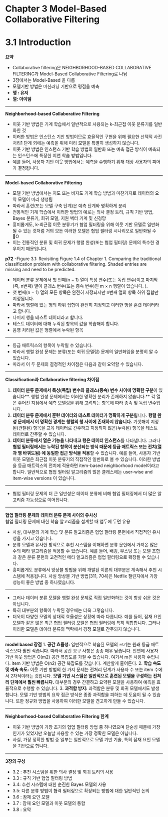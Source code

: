 
# Chapter 3 Model-Based Collaborative Filtering

# 3.1 Introduction

**요약**
- Collaborative filtering은 NEIGHBORHOOD-BASED COLLABORATIVE FILTERING과 Model-Based Collaborative Filtering로 나뉨
-  3장에서는 Model-Based 을 다룸
- 모델기반 방법은 머신러닝 기반으로 평점을 예측
- **행 : 유저**
- **열: 아이템**

---
**Neighborhood-based Collaborative Filtering**
- 이웃 기반 방법은 기계 학습에서 일반적으로 사용되는 k-최근접 이웃 분류기를 일반화한 것
- 이러한 방법은 인스턴스 기반 방법이므로 효율적인 구현을 위해 필요한 선택적 사전 처리1 단계 외에는 예측을 위해 미리 모델을 특별히 생성하지 않습니다. 
- 이웃 기반 방법은 인스턴스 기반 학습 방법의 일반화 또는 예측 접근 방식이 예측되는 인스턴스에 특정한 지연 학습 방법입니다. 
- 예를 들어, 사용자 기반 이웃 방법에서는 예측을 수행하기 위해 대상 사용자의 피어가 결정됩니다.
- ---
**Model-based Collaborative Filtering**
- 모델 기반 방법에서는 지도 또는 비지도 기계 학습 방법과 마찬가지로 데이터의 요약 모델이 미리 생성됨
-  따라서 훈련(또는 모델 구축 단계)은 예측 단계와 명확하게 분리
- 전통적인 기계 학습에서 이러한 방법의 예로는 의사 결정 트리, 규칙 기반 방법, Bayes 분류기, 회귀 모델, 지원 벡터 기계 및 신경망
- 흥미롭게도, k-최근접 이웃 분류기가 협업 필터링을 위해 이웃 기반 모델로 일반화될 수 있는 것처럼 거의 모든 이러한 모델은 협업 필터링 시나리오로 일반화될 수 O
-  이는 전통적인 분류 및 회귀 문제가 행렬 완성(또는 협업 필터링) 문제의 특수한 경우이기 때문입니다.

 **p72**
-Figure 3.1: Revisiting Figure 1.4 of Chapter 1. Comparing the traditional classification problem with collaborative filtering. Shaded entries are missing and need to be predicted.
- 데이터 분류 문제에서 첫 번째(n − 1) 열이 특성 변수(또는 독립 변수)이고 마지막(즉, n번째) 열이 클래스 변수(또는 종속 변수)인 m × n 행렬이 있습니다. ). 
- 첫 번째(n − 1) 열의 모든 항목은 완전히 지정되지만 n번째 열의 항목 하위 집합만 지정됩니다. 
- 따라서 행렬에 있는 행의 하위 집합이 완전히 지정되고 이러한 행을 훈련 데이터라고 합니다. 
- 나머지 행을 테스트 데이터라고 합니다. 
- 테스트 데이터에 대해 누락된 항목의 값을 학습해야 합니다. 
- 음영 처리된 값은 행렬에서 누락된 항목
- --
-  등급 매트릭스의 항목이 누락될 수 있습니다. 
- 따라서 행렬 완성 문제는 분류(또는 회귀 모델링) 문제의 일반화임을 분명히 알 수 있습니다. 
- 따라서 이 두 문제의 결정적인 차이점은 다음과 같이 요약할 수 있습니다.
--- 
 **Classification과 Collaborative filtering 차이점**
1. **데이터 분류 문제에서 특성(독립) 변수와 클래스(종속) 변수 사이에 명확한 구분**이 있습니다**. 행렬 완성 문제에서는 이러한 명확한 분리가 존재하지 않습니다.** 각 열은 주어진 지점에서 예측 모델링을 위해 고려되는 항목에 따라 종속 및 독립 변수입니다.
2. **데이터 분류 문제에서 훈련 데이터와 테스트 데이터가 명확하게 구분**됩니다. **행렬 완성 문제에서 이 명확한 경계는 행렬의 행 사이에 존재하지 않습니다.** 기껏해야 지정된(관찰된) 항목을 교육 데이터로 간주하고 지정되지 않은(누락된) 항목을 테스트 데이터로 간주할 수 있습니다.
3. **데이터 분류에서 열은 기능을 나타내고 행은 데이터 인스턴스**를 나타냅니다. 그러나 **협업 필터링에서는 누락된 항목이 분산되는 방식 때문에 등급 매트릭스 또는 전치(열과 행 바꿔도됨) 에 동일한 접근 방식을 적용**할 수 있습니다. 예를 들어, 사용자 기반 이웃 모델은 최근접 이웃 분류기의 직접적인 일반화로 볼 수 있습니다. 이러한 방법을 등급 매트릭스의 전치에 적용하면 item-based neighborhood model이라고 합니다. 일반적으로 협업 필터링 알고리즘의 많은 클래스에는 user-wise and item-wise versions 이 있습니다.
---
- 협업 필터링 문제의 더 큰 일반성은 데이터 분류에 비해 협업 필터링에서 더 많은 알고리즘 가능성으로 이어집니다.
- --
**협업 필터링 문제와 데이터 분류 문제 사이의 유사성**  
협업 필터링 문제에 대한 학습 알고리즘을 설계할 때 염두에 두면 유용
- 사실, 대부분의 기계 학습 및 분류 알고리즘은 협업 필터링 문헌에서 직접적인 유사성을 가지고 있습니다.
-  분류 모델과 유사한 방식으로 추천 시스템을 이해하면 분류 문헌에서 가져온 많은 수의 메타 알고리즘을 적용할 수 있습니다. 예를 들어, 배깅, 부스팅 또는 모델 조합과 같은 분류 문헌의 고전적인 메타 알고리즘은 협업 필터링으로 확장될 수 있습니다. 
- 흥미롭게도 분류에서 앙상블 방법을 위해 개발된 이론의 대부분은 계속해서 추천 시스템에 적용됩니다. 사실 앙상블 기반 방법[311, 704]은 Netflix 챌린지에서 가장 성능이 좋은 방법 중 하나였습니다. 
- --
- 그러나 데이터 분류 모델을 행렬 완성 문제로 직접 일반화하는 것이 항상 쉬운 것은 아닙니다. 
- 특히 대부분의 항목이 누락된 경우에는 더욱 그렇습니다. 
- 더욱이 다양한 모델의 상대적 효율성은 상황에 따라 다릅니다. 예를 들어, 잠재 요인 모델과 같은 많은 최근 협업 필터링 모델은 협업 필터링에 특히 적합합니다. 그러나 이러한 모델은 데이터 분류의 맥락에서 경쟁 모델로 간주되지 않습니다.
---
**model based 장점**
		1. **공간 효율성:** 일반적으로 학습된 모델의 크기는 원래 등급 매트릭스보다 훨씬 작습니다. 따라서 공간 요구 사항은 종종 매우 낮습니다. 반면에 사용자 기반 이웃 방법은 O(m2) 공간 복잡도를 가질 수 있습니다. 여기서 m은 사용자 수입니다. item 기반 방법은 O(n2) 공간 복잡도를 갖습니다. 계산할게 줄어든다.
		2. **학습 속도 및 예측 속도:** 이웃 기반 방법의 한 가지 문제는 전처리 단계가 사용자 수 또는 item 수에서 2차적이라는 것입니다. **모델 기반 시스템은 일반적으로 훈련된 모델을 구성하는 전처리 단계에서 훨씬 빠릅니다.** 대부분의 경우 간결하고 요약된 모델을 사용하여 예측을 효율적으로 수행할 수 있습니다.
		3. **과적합 방지:** 과적합은 분류 및 회귀 모델에서도 발생합니다. 모델 기반 방법의 요약 접근 방식은 종종 과적합을 피하는 데 도움이 될 수 있습니다. 또한 정규화 방법을 사용하여 이러한 모델을 견고하게 만들 수 있습니다.

---
**Neighborhood-based Collaborative Filtering 한계**
- 이웃 기반 방법이 가장 초기의 협업 필터링 방법 중 하나였으며 단순성 때문에 가장 인기가 있었지만 오늘날 사용할 수 있는 가장 정확한 모델은 아닙니다. 
- 사실, 가장 정확한 방법 중 일부는 일반적으로 모델 기반 기술, 특히 잠재 요인 모델을 기반으로 합니다.
- --
**3장의 구성**
- 3.2 : 추천 시스템을 위한 의사 결정 및 회귀 트리의 사용
-  3.3 : 규칙 기반 협업 필터링 방법
-  3.4: 추천 시스템에 대한 순진한 Bayes 모델의 사용
- 3.5:  다른 분류 방법이 협력 필터링으로 확장되는 방법에 대한 일반적인 논의
- 3.6 : 잠재 요인 모델
- 3.7 : 잠재 요인 모델과 이웃 모델의 통합
- 3.8 : 요약
<!--stackedit_data:
eyJoaXN0b3J5IjpbLTM3NTI5ODk1LC0xNjk2NDM1MjcwLDczMD
k5ODExNl19
-->